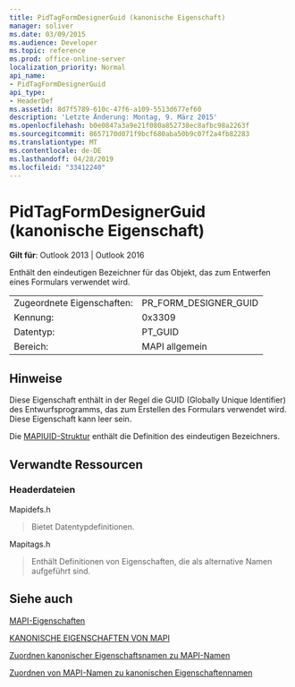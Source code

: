 ```yaml
---
title: PidTagFormDesignerGuid (kanonische Eigenschaft)
manager: soliver
ms.date: 03/09/2015
ms.audience: Developer
ms.topic: reference
ms.prod: office-online-server
localization_priority: Normal
api_name:
- PidTagFormDesignerGuid
api_type:
- HeaderDef
ms.assetid: 8d7f5789-610c-47f6-a109-5513d677ef60
description: 'Letzte Änderung: Montag, 9. März 2015'
ms.openlocfilehash: b0e0847a3a9e21f080a852738ec8afbc98a2263f
ms.sourcegitcommit: 8657170d071f9bcf680aba50b9c07f2a4fb82283
ms.translationtype: MT
ms.contentlocale: de-DE
ms.lasthandoff: 04/28/2019
ms.locfileid: "33412240"
---
```

# <a name="pidtagformdesignerguid-canonical-property"></a>PidTagFormDesignerGuid (kanonische Eigenschaft)

  
  
**Gilt für**: Outlook 2013 | Outlook 2016 
  
Enthält den eindeutigen Bezeichner für das Objekt, das zum Entwerfen eines Formulars verwendet wird.
  
|||
|:-----|:-----|
|Zugeordnete Eigenschaften:  <br/> |PR_FORM_DESIGNER_GUID  <br/> |
|Kennung:  <br/> |0x3309  <br/> |
|Datentyp:  <br/> |PT_GUID  <br/> |
|Bereich:  <br/> |MAPI allgemein  <br/> |
   
## <a name="remarks"></a>Hinweise

Diese Eigenschaft enthält in der Regel die GUID (Globally Unique Identifier) des Entwurfsprogramms, das zum Erstellen des Formulars verwendet wird. Diese Eigenschaft kann leer sein. 
  
Die [MAPIUID-Struktur](mapiuid.md) enthält die Definition des eindeutigen Bezeichners. 
  
## <a name="related-resources"></a>Verwandte Ressourcen

### <a name="header-files"></a>Headerdateien

Mapidefs.h
  
> Bietet Datentypdefinitionen.
    
Mapitags.h
  
> Enthält Definitionen von Eigenschaften, die als alternative Namen aufgeführt sind.
    
## <a name="see-also"></a>Siehe auch



[MAPI-Eigenschaften](mapi-properties.md)
  
[KANONISCHE EIGENSCHAFTEN VON MAPI](mapi-canonical-properties.md)
  
[Zuordnen kanonischer Eigenschaftsnamen zu MAPI-Namen](mapping-canonical-property-names-to-mapi-names.md)
  
[Zuordnen von MAPI-Namen zu kanonischen Eigenschaftennamen](mapping-mapi-names-to-canonical-property-names.md)

